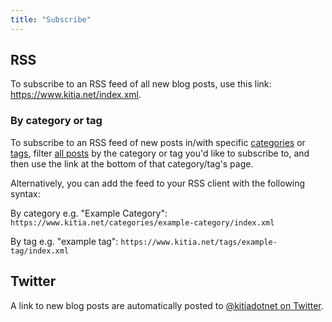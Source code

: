```yaml
---
title: "Subscribe"
---
```


## RSS

To subscribe to an RSS feed of all new blog posts, use this link: <https://www.kitia.net/index.xml>.

### By category or tag

To subscribe to an RSS feed of new posts in/with specific [categories](/categories) or [tags](/tags), filter [all posts](/blog) by the category or tag you'd like to subscribe to, and then use the link at the bottom of that category/tag's page.

Alternatively, you can add the feed to your RSS client with the following syntax:

By category e.g. "Example Category": `https://www.kitia.net/categories/example-category/index.xml`

By tag e.g. "example tag": `https://www.kitia.net/tags/example-tag/index.xml`

## Twitter

A link to new blog posts are automatically posted to [@kitiadotnet on Twitter](https://twitter.com/kitiadotnet).
